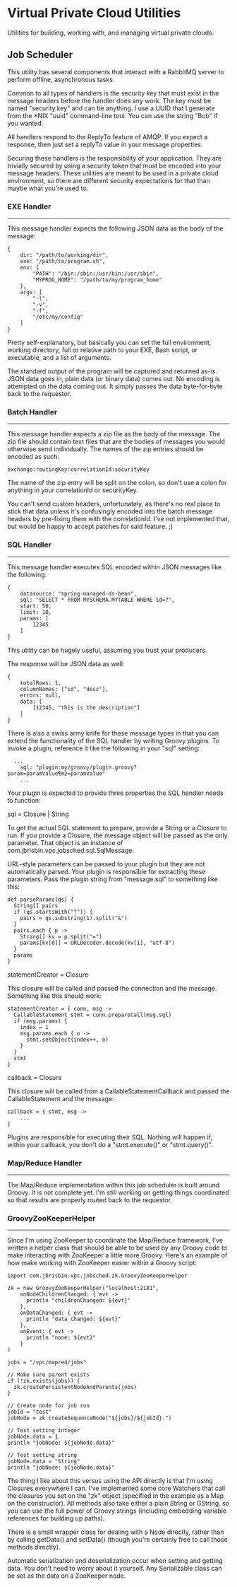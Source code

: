 # Virtual Private Cloud Utilities

Utilities for building, working with, and managing virtual private clouds.

## Job Scheduler

This utility has several components that interact with a RabbitMQ server to
perform offline, asynchronous tasks.

Common to all types of handlers is the security key that must exist in the 
message headers before the handler does any work. The key must be named 
"security.key" and can be anything. I use a UUID that I generate from the 
*NIX "uuid" command-line tool. You can use the string "Bob" if you wanted. 

All handlers respond to the ReplyTo feature of AMQP. If you expect a response, 
then just set a replyTo value in your message properties.

Securing these handlers is the responsibility of your application. They are 
trivially secured by using a security token that must be encoded into your 
message headers. These utilities are meant to be used in a private cloud 
environment, so there are different security expectations for that than maybe 
what you're used to.

### EXE Handler
***

This message handler expects the following JSON data as the body of the message:

<pre><code>{
	dir: "/path/to/working/dir",
	exe: "/path/to/program.sh",
	env: {
		"PATH": "/bin:/sbin:/usr/bin:/usr/sbin",
		"MYPROG_HOME": "/path/to/my/program_home"
	},
	args: [
		"-l",
		"-v",
		"-f",
		"/etc/my/config"
	]
}
</code></pre>

Pretty self-explanatory, but basically you can set the full environment, working 
directory, full or relative path to your EXE, Bash script, or executable, and a 
list of arguments. 

The standard output of the program will be captured and returned as-is. JSON data
goes in, plain data (or binary data) comes out. No encoding is attempted on the 
data coming out. It simply passes the data byte-for-byte back to the requestor.

### Batch Handler
***

This message handler expects a zip file as the body of the message. The zip file 
should contain text files that are the bodies of messages you would otherwise 
send individually. The names of the zip entries should be encoded as such:

<pre><code>exchange:routingKey:correlationId:securityKey
</code></pre>

The name of the zip entry will be split on the colon, so don't use a colon for 
anything in your correlationId or securityKey.

You can't send custom headers, unfortunately, as there's no real place to stick 
that data unless it's confusingly encoded into the batch message headers by pre-fixing 
them with the correlationId. I've not implemented that, but would be happy to accept 
patches for said feature. ;)

### SQL Handler
***

This message handler executes SQL encoded within JSON messages like the following:

<pre><code>{
	datasource: "spring-managed-ds-bean",
	sql: "SELECT * FROM MYSCHEMA.MYTABLE WHERE id=?",
	start: 50,
	limit: 10,
	params: [
		12345
	]
}</code></pre>

This utility can be hugely useful, assuming you trust your producers. 

The response will be JSON data as well:

<pre><code>{
	totalRows: 1,
	columnNames: ["id", "desc"],
	errors: null,
	data: [
		[12345, "this is the description"]
	]
}
</code></pre>

There is also a swiss army knife for these message types in that you can extend 
the functionality of the SQL handler by writing Groovy plugins. To invoke a plugin, 
reference it like the following in your "sql" setting:

<pre><code>  ...
	sql: "plugin:my/groovy/plugin.groovy?param=paramValue&param2=paramValue"
	...
</code></pre>

Your plugin is expected to provide three properties the SQL handler needs to function:

sql = Closure | String

To get the actual SQL statement to prepare, provide a String or a Closure to run. If 
you provide a Closure, the message object will be passed as the only parameter. That 
object is an instance of com.jbrisbin.vpc.jobsched.sql.SqlMessage.

URL-style parameters can be passed to your plugin but they are not automatically parsed. 
Your plugin is responsible for extracting these parameters. Pass the plugin string from 
"message.sql" to something like this:

<pre><code>def parseParams(qs) {
  String[] pairs
  if (qs.startsWith("?")) {
    pairs = qs.substring(1).split("&")
  }
  pairs.each { p ->
    String[] kv = p.split("=")
    params[kv[0]] = URLDecoder.decode(kv[1], "utf-8")
  }
  params
}
</code></pre>

statementCreator = Closure

This closure will be called and passed the connection and the message. Something like 
this should work:

<pre><code>statementCreator = { conn, msg ->
  CallableStatement stmt = conn.prepareCall(msg.sql)
  if (msg.params) {
    index = 1
    msg.params.each { o ->
      stmt.setObject(index++, o)
    }
  }
  stmt
}
</code></pre>

callback = Closure

This closure will be called from a CallableStatementCallback and passed the CallableStatement 
and the message:

<pre><code>callback = { stmt, msg ->
	...
}
</code></pre>

Plugins are responsible for executing their SQL. Nothing will happen if, within your callback, 
you don't do a "stmt.execute()" or "stmt.query()".

### Map/Reduce Handler
***

The Map/Reduce implementation within this job scheduler is built around Groovy. It is not 
complete yet. I'm still working on getting things coordinated so that results are properly 
routed back to the requestor.

### GroovyZooKeeperHelper
***

Since I'm using ZooKeeper to coordinate the Map/Reduce framework, I've written a helper class 
that should be able to be used by any Groovy code to make interacting with ZooKeeper a little 
more Groovy. Here's an example of how make working with ZooKeeper easier within a Groovy 
script:

<pre><code>import com.jbrisbin.vpc.jobsched.zk.GroovyZooKeeperHelper

zk = new GroovyZooKeeperHelper("localhost:2181",
    onNodeChildrenChanged: { evt ->
      println "childrenChanged: ${evt}"
    },
    onDataChanged: { evt ->
      println "data changed: ${evt}"
    },
    onEvent: { evt ->
      println "none: ${evt}"
    }
)

jobs = "/vpc/mapred/jobs"

// Make sure parent exists
if (!zk.exists(jobs)) {
  zk.createPersistentNodeAndParents(jobs)
}

// Create node for job run
jobId = "test"
jobNode = zk.createSequenceNode("${jobs}/${jobId}.")

// Test setting integer
jobNode.data = 1
println "jobNode: ${jobNode.data}"

// Test setting string
jobNode.data = "String"
println "jobNode: ${jobNode.data}"
</code></pre>

The thing I like about this versus using the API directly is that I'm using Closures 
everywhere I can. I've implemented some core Watchers that call the closures you set on 
the "zk" object (specified in the example as a Map on the constructor). All methods 
also take either a plain String or GString, so you can use the full power of Groovy strings 
(including embedding variable references for building up paths).

There is a small wrapper class for dealing with a Node directly, rather than by calling 
getData() and setData() (though you're certainly free to call those methods directly).

Automatic serialization and deserialization occur when setting and getting data. 
You don't need to worry about it yourself. Any Serializable class can be set as the data on 
a ZooKeeper node.